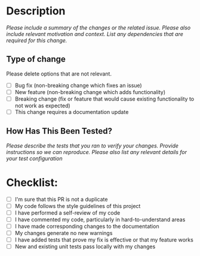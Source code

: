 # Description

*Please include a summary of the changes or the related issue. Please also include relevant motivation and context. List any dependencies that are required for this change.*

## Type of change

Please delete options that are not relevant.

- [ ] Bug fix (non-breaking change which fixes an issue)
- [ ] New feature (non-breaking change which adds functionality)
- [ ] Breaking change (fix or feature that would cause existing functionality to not work as expected)
- [ ] This change requires a documentation update

## How Has This Been Tested?

*Please describe the tests that you ran to verify your changes. Provide instructions so we can reproduce. Please also list any relevant details for your test configuration*


# Checklist:

- [ ] I'm sure that this PR is not a duplicate
- [ ] My code follows the style guidelines of this project
- [ ] I have performed a self-review of my code
- [ ] I have commented my code, particularly in hard-to-understand areas
- [ ] I have made corresponding changes to the documentation
- [ ] My changes generate no new warnings
- [ ] I have added tests that prove my fix is effective or that my feature works
- [ ] New and existing unit tests pass locally with my changes
